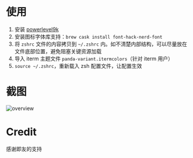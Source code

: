 # 使用

1. 安装 [powerlevel9k](https://github.com/bhilburn/powerlevel9k)
2. 安装图标字体库支持：`brew cask install font-hack-nerd-font`
3. 将 `zshrc` 文件的内容拷贝到 `~/.zshrc` 内。如不清楚内部结构，可以尽量放在文件底部位置，避免阻塞关键资源加载
4. 导入 iterm 主题文件 `panda-variant.itermcolors`（针对 iterm 用户）
5. `source ~/.zshrc`，重新载入 zsh 配置文件，让配置生效

# 截图

![overview](https://raw.githubusercontent.com/pot-code/matrix-zsh-theme/master/screenshots/overview.png)

# Credit

感谢即友的支持
